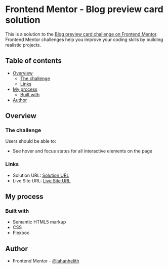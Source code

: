 # Frontend Mentor - Blog preview card solution

This is a solution to the [Blog preview card challenge on Frontend Mentor](https://www.frontendmentor.io/challenges/blog-preview-card-ckPaj01IcS). Frontend Mentor challenges help you improve your coding skills by building realistic projects. 

## Table of contents

- [Overview](#overview)
  - [The challenge](#the-challenge)
  - [Links](#links)
- [My process](#my-process)
  - [Built with](#built-with)
- [Author](#author)

## Overview

### The challenge

Users should be able to:

- See hover and focus states for all interactive elements on the page

### Links

- Solution URL: [Solution URL](https://github.com/lahanhelith/blog-preview-card-frontend-mentor)
- Live Site URL: [Live Site URL](https://jolly-peony-3cc900.netlify.app/)

## My process

### Built with

- Semantic HTML5 markup
- CSS
- Flexbox

## Author

- Frontend Mentor - [@lahanhelith](https://www.frontendmentor.io/profile/lahanhelith)
